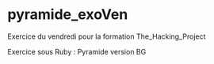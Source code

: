# pyramide_exoVen

Exercice du vendredi pour la formation The_Hacking_Project

Exercice sous Ruby : 
Pyramide version BG